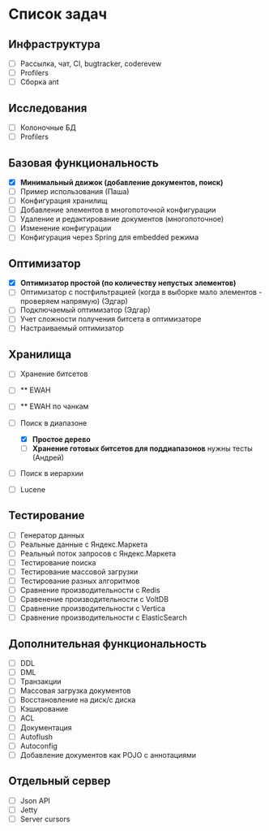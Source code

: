 Список задач
====

Инфраструктура
----
- [ ] Рассылка, чат, CI, bugtracker, coderevew  
- [ ] Profilers  
- [ ] Сборка ant  

Исследования
----
- [ ] Колоночные БД  
- [ ] Profilers  

Базовая функциональность
----
- [x] __Минимальный движок (добавление документов, поиск)__
- [ ] Пример использования (Паша)
- [ ] Конфигурация хранилищ
- [ ] Добавление элементов в многопоточной конфигурации
- [ ] Удаление и редактирование документов (многопоточное)
- [ ] Изменение конфигурации
- [ ] Конфигурация через Spring для embedded режима

Оптимизатор
----
- [x] __Оптимизатор простой (по количеству непустых элементов)__
- [ ] Оптимизатор с постфильтрацией (когда в выборке мало элементов - проверяем напрямую) (Эдгар)
- [ ] Подключаемый оптимизатор (Эдгар)
- [ ] Учет сложности получения битсета в оптимизаторе
- [ ] Настраиваемый оптимизатор

Хранилища
----
- [ ] Хранение битсетов  
- [ ] ** EWAH
- [ ] ** EWAH по чанкам
- [ ] Поиск в диапазоне
  - [x] __Простое дерево__
  - [ ] __Хранение готовых битсетов для поддиапазонов__ нужны тесты (Андрей)
- [ ] Поиск в иерархии
- [ ] Lucene


Тестирование
----
- [ ] Генератор данных
- [ ] Реальные данные с Яндекс.Маркета
- [ ] Реальный поток запросов с Яндекс.Маркета
- [ ] Тестирование поиска
- [ ] Тестирование массовой загрузки
- [ ] Тестирование разных алгоритмов
- [ ] Сравнение производительности с Redis
- [ ] Сравенение производительности с VoltDB
- [ ] Сравнение производительности с Vertica
- [ ] Сравнение производительности с ElasticSearch

Дополнительная функциональность
----
- [ ] DDL
- [ ] DML
- [ ] Транзакции
- [ ] Массовая загрузка документов
- [ ] Восстановление на диск/с диска
- [ ] Кэширование
- [ ] ACL
- [ ] Документация
- [ ] Autoflush
- [ ] Autoconfig
- [ ] Добавление документов как POJO с аннотациями

Отдельный сервер
---
- [ ] Json API
- [ ] Jetty
- [ ] Server cursors
